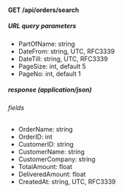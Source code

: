#### GET /api/orders/search

##### URL query parameters
- PartOfName: string
- DateFrom: string, UTC, RFC3339
- DateTill: string, UTC, RFC3339
- PageSize: int, default 5
- PageNo: int, default 1

##### response (application/json)
###### fields
- OrderName: string
- OrderID: int
- CustomerID: string
- CustomerName: string
- CustomerCompany: string
- TotalAmount: float
- DeliveredAmount: float
- CreatedAt: string, UTC, RFC3339